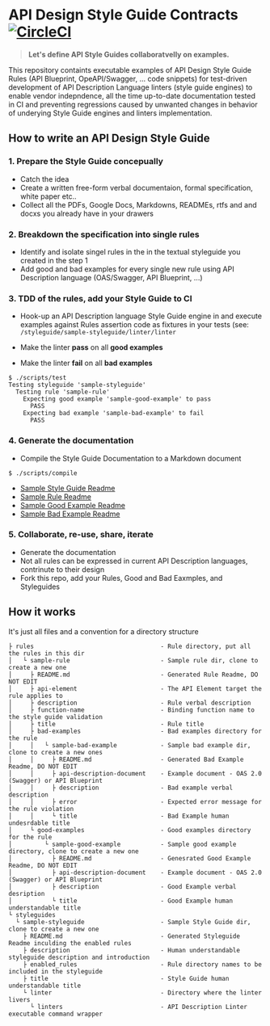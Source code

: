 # API Design Style Guide Contracts [![CircleCI](https://circleci.com/gh/apiaryio/constitutions.svg?style=svg&circle-token=32b6b19a59e02fdb795d2f47c80e37e2a2a9a033&ver=1)](https://circleci.com/gh/apiaryio/constitutions)

> **Let's define API Style Guides collaboratvelly on examples.** 

This repository containts executable examples of API Design Style Guide Rules (API Blueprint, OpeAPI/Swagger, ... code snippets) for test-driven development of API Description Language linters (style guide engines) to enable vendor indepndence, all the time up-to-date documentation tested in CI and preventing regressions caused by unwanted changes in behavior of underying Style Guide engines and linters implementation.

## How to write an API Design Style Guide

### 1. Prepare the Style Guide concepually
- Catch the idea
- Create a written free-form verbal documentaion, formal specification, white paper etc..
- Collect all the PDFs, Google Docs, Markdowns, READMEs, rtfs and and docxs you already have in your drawers

### 2. Breakdown the specification into single rules
- Identify and isolate singel rules in the in the textual styleguide you created in the step 1
- Add good and bad examples for every single new rule using API Description language (OAS/Swagger, API Blueprint, ...)

### 3. TDD of the rules, add your Style Guide to CI
- Hook-up an API Description language Style Guide engine in and execute examples against Rules assertion code as fixtures in your tests (see: `/styleguide/sample-styleguide/linter/linter`

- Make the linter **pass** on all **good examples**
- Make the linter **fail** on all **bad examples**

```
$ ./scripts/test
Testing styleguide 'sample-styleguide'
  Testing rule 'sample-rule'
    Expecting good example 'sample-good-example' to pass
      PASS
    Expecting bad example 'sample-bad-example' to fail
      PASS
```

### 4. Generate the documentation

- Compile the Style Guide Documentation to a Markdown document

```
$ ./scripts/compile
```

- [Sample Style Guide Readme](./styleguides/sample-styleguide/README.md)
- [Sample Rule Readme](./rules/sample-rule/README.md)
- [Sample Good Example Readme](./rules/sample-rule/good-examples/sample-good-example/README.md)
- [Sample Bad Example Readme](./rules/sample-rule/bad-examples/sample-bad-example/README.md)



### 5. Collaborate, re-use, share, iterate

- Generate the documentation
- Not all rules can be expressed in current API Description languages, contrinute to their design
- Fork this repo, add your Rules, Good and Bad Eaxmples, and Styleguides

## How it works

It's just all files and a convention for a directory structure

```
├ rules                                   - Rule directory, put all the rules in this dir
│   └ sample-rule                         - Sample rule dir, clone to create a new one
│     ├ README.md                         - Generated Rule Readme, DO NOT EDIT
│     ├ api-element                       - The API Element target the rule applies to
│     ├ description                       - Rule verbal description
│     ├ function-name                     - Binding function name to the style guide validation
│     ├ title                             - Rule title
│     ├ bad-examples                      - Bad examples directory for the rule
│     │   └ sample-bad-example            - Sample bad example dir, clone to create a new ones
│     │     ├ README.md                   - Generated Bad Example Readme, DO NOT EDIT
│     │     ├ api-description-document    - Example document - OAS 2.0 (Swagger) or API Blueprint
│     │     ├ description                 - Bad example verbal description
│     │     ├ error                       - Expected error message for the rule violation
│     │     └ title                       - Bad Example human undesrdable title
│     └ good-examples                     - Good examples directory for the rule
│         └ sample-good-example           - Sample good example directory, clone to create a new one
│           ├ README.md                   - Genesrated Good Example Readme, DO NOT EDIT
│           ├ api-description-document    - Example document - OAS 2.0 (Swagger) or API Blueprint
│           ├ description                 - Good Example verbal desription
│           └ title                       - Good Example human understandable title
└ styleguides
  └ sample-styleguide                     - Sample Style Guide dir, clone to create a new one
    ├ README.md                           - Generated Styleguide Readme inculding the enabled rules
    ├ description                         - Human understandable styleguide description and introduction
    ├ enabled_rules                       - Rule directory names to be included in the styleguide
    ├ title                               - Style Guide human understandable title
    └ linter                              - Directory where the linter livers
      └ linters                           - API Description Linter executable command wrapper
```



